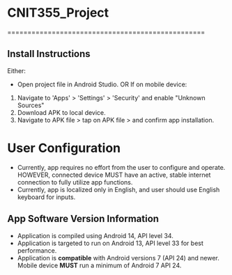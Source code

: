 # CNIT355_Project
=================================================

## Install Instructions

Either:
* Open project file in Android Studio.
OR If on mobile device:
1. Navigate to 'Apps' > 'Settings' > 'Security' and enable "Unknown Sources"
2. Download APK to local device.
3. Navigate to APK file > tap on APK file > and confirm app installation.

# User Configuration
* Currently, app requires no effort from the user to configure and operate. HOWEVER, connected device MUST have an active, stable internet connection to fully utilize app functions.
* Currently, app is localized only in English, and user should use English keyboard for inputs.

## App Software Version Information
* Application is compiled using Android 14, API level 34.
* Application is targeted to run on Android 13, API level 33 for best performance.
* Application is **compatible** with Android versions 7 (API 24) and newer. Mobile device **MUST** run a minimum of Android 7 API 24. 

